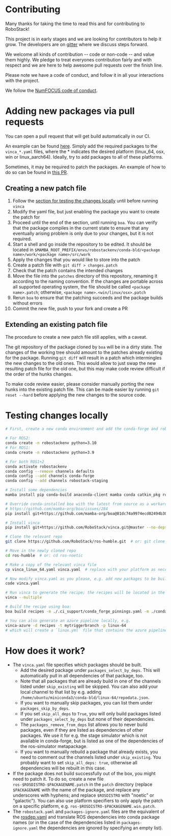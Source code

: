 # Contributing

Many thanks for taking the time to read this and for contributing to RoboStack!

This project is in early stages and we are looking for contributors to help it grow. 
The developers are on [gitter](https://gitter.im/RoboStack/Lobby) where we discuss steps forward.

We welcome all kinds of contribution -- code or non-code -- and value them
highly. We pledge to treat everyones contribution fairly and with respect and
we are here to help awesome pull requests over the finish line.

Please note we have a code of conduct, and follow it in all your interactions with the project.

We follow the [NumFOCUS code of conduct](https://numfocus.org/code-of-conduct).


# Adding new packages via pull requests
You can open a pull request that will get build automatically in our CI.

An example can be found [here](https://github.com/RoboStack/ros-noetic/pull/44). Simply add the required packages to the `vinca_*.yaml` files, where the * indicates the desired platform (linux_64, osx, win or linux_aarch64). Ideally, try to add packages to all of these platforms.

Sometimes, it may be required to patch the packages. An example of how to do so can be found in [this PR](https://github.com/RoboStack/ros-noetic/pull/32).

## Creating a new patch file

1. Follow the [section for testing the changes locally](#Testing-changes-locally) until before running `vinca` 
2. Modify the yaml file, but just enabling the package you want to create the patch for
3. Proceed until the end of the section, until running `boa`. You can verify that the package compiles in the current state to ensure that any eventually arising problem is only due to your changes, but it is not required.
4. Start a shell and go inside the repository to be edited. It should be located in `$MAMBA_ROOT_PREFIX/envs/robostackenv/conda-bld/<package name>/work/<package name>/src/work` 
5. Apply the changes that you would like to store into the patch
6. Create a patch file with `git diff > changes.patch`
7. Check that the patch contains the intended changes
8. Move the file into the `patches` directory of this repository, renaming it according to the naming convention. If the changes are portable across all supported operating system, the file should be called `<package name>.patch`; otherwise, `<package name>.<win/linux/osx>.patch`
9. Rerun `boa` to ensure that the patching succeeds and the package builds without errors
10. Commit the new file, push to your fork and create a PR

## Extending an existing patch file

The procedure to create a new patch file still applies, with a caveat.

The git repository of the package cloned by `boa` will be in a dirty state. The changes of the working tree should amount to the patches already existing for the package.
Running `git diff` will result in a patch which intermingles the new changes to the old ones. This would allow to just swap the new resulting patch file for the old one, but this may make code review difficult if the order of the hunks changes.

To make code review easier, please consider manually porting the new hunks into the existing patch file. This can be made easier by running `git reset --hard` before applying the new changes to the source code.

# Testing changes locally

```bash
# First, create a new conda environment and add the conda-forge and robostack channels:

# For ROS2:
conda create -n robostackenv python=3.10
# For ROS1:
conda create -n robostackenv python=3.9

# For both ROS1+2
conda activate robostackenv
conda config --remove channels defaults
conda config --add channels conda-forge
conda config --add channels robostack-staging

# Install some dependencies
mamba install pip conda-build anaconda-client mamba conda catkin_pkg ruamel_yaml rosdistro empy networkx requests boa

# Override conda-installed boa with the latest from source as a workaround for
# https://github.com/mamba-org/boa/issues/284
pip install git+https://github.com/mamba-org/boa@81dc74a9974ecd02494b300fb97a0a7b2f186afc --no-deps

# Install vinca
pip install git+https://github.com/RoboStack/vinca.git@master --no-deps

# Clone the relevant repo
git clone https://github.com/RoboStack/ros-humble.git  # or: git clone https://github.com/RoboStack/ros-noetic.git

# Move in the newly cloned repo
cd ros-humble  # or: cd ros-noetic

# Make a copy of the relevant vinca file
cp vinca_linux_64.yaml vinca.yaml  # replace with your platform as necessary

# Now modify vinca.yaml as you please, e.g. add new packages to be built
code vinca.yaml

# Run vinca to generate the recipe; the recipes will be located in the `recipes` folder
vinca --multiple

# Build the recipe using boa:
boa build recipes -m ./.ci_support/conda_forge_pinnings.yaml -m ./conda_build_config.yaml

# You can also generate an azure pipeline locally, e.g.
vinca-azure -d recipes -t mytriggerbranch -p linux-64
# which will create a `linux.yml` file that contains the azure pipeline definition
```

# How does it work?
- The `vinca.yaml` file specifies which packages should be built. 
  - Add the desired package under `packages_select_by_deps`. This will automatically pull in all dependencies of that package, too.
  - Note that all packages that are already build in one of the channels listed under `skip_existing` will be skipped. You can also add your local channel to that list by e.g. adding `/home/ubuntu/miniconda3/conda-bld/linux-64/repodata.json`. 
  - If you want to manually skip packages, you can list them under `packages_skip_by_deps`.
  - If you set `skip_all_deps` to `True`, you will only build packages listed under `packages_select_by_deps` but none of their dependencies.
  - The `packages_remove_from_deps` list allows you to never build packages, even if they are listed as dependencies of other packages. We use it for e.g. the stage simulator which is not available in conda-forge, but is listed as one of the dependencies of the ros-simulator metapackage.
  - If you want to manually rebuild a package that already exists, you need to comment out the channels listed under `skip_existing`. You probably want to set `skip_all_deps: true`, otherwise all dependencies will be rebuilt in this case.
- If the package does not build successfully out of the box, you might need to patch it. To do so, create a new file `ros-$ROSDISTRO-$PACKAGENAME.patch` in the `patch` directory (replace `$PACKAGENAME` with the name of the package, and replace any underscores with hyphens; and replace `$ROSDISTRO` with "noetic" or "galactic"). You can also use platform specifiers to only apply the patch on a specific platform, e.g. `ros-$ROSDISTRO-$PACKAGENAME.win.patch`.
- The `robostack.yaml` and `packages-ignore.yaml` files are the equivalent of the [rosdep.yaml](http://wiki.ros.org/rosdep/rosdep.yaml) and translate ROS dependencies into conda package names (or in the case of the dependencies listed in `packages-ignore.yaml` the dependencies are ignored by specifying an empty list).
